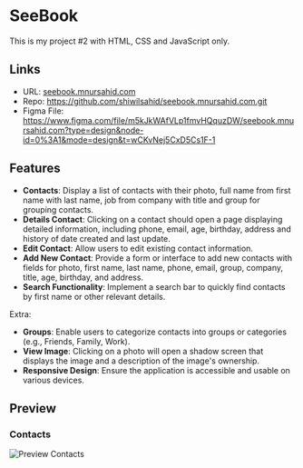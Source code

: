# SeeBook
This is my project #2 with HTML, CSS and JavaScript only.

## Links
- URL: [seebook.mnursahid.com](https://seebook.mnursahid.com)
- Repo: <https://github.com/shiwilsahid/seebook.mnursahid.com.git>
- Figma File: <https://www.figma.com/file/m5kJkWAfVLp1fmvHQquzDW/seebook.mnursahid.com?type=design&node-id=0%3A1&mode=design&t=wCKvNej5CxD5Cs1F-1>

## Features
- **Contacts**: Display a list of contacts with their photo, full name from first name with last name, job from company with title and group for grouping contacts.
- **Details Contact**: Clicking on a contact should open a page displaying detailed information, including phone, email, age, birthday, address and history of date created and last update.
- **Edit Contact**: Allow users to edit existing contact information.
- **Add New Contact**: Provide a form or interface to add new contacts with fields for photo, first name, last name, phone, email, group, company, title, age, birthday, and address.
- **Search Functionality**: Implement a search bar to quickly find contacts by first name or other relevant details.

Extra:
- **Groups**: Enable users to categorize contacts into groups or categories (e.g., Friends, Family, Work).
- **View Image**: Clicking on a photo will open a shadow screen that displays the image and a description of the image's ownership.
- **Responsive Design**: Ensure the application is accessible and usable on various devices.

## Preview
### Contacts

![Preview Contacts](./previews/home.jpg)
